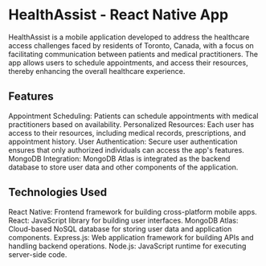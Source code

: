 # HealthAssist - React Native App
HealthAssist is a mobile application developed to address the healthcare access challenges faced by residents of Toronto, Canada, with a focus on facilitating communication between patients and medical practitioners. The app allows users to schedule appointments, and access their resources, thereby enhancing the overall healthcare experience.

## Features
Appointment Scheduling: Patients can schedule appointments with medical practitioners based on availability.
Personalized Resources: Each user has access to their resources, including medical records, prescriptions, and appointment history.
User Authentication: Secure user authentication ensures that only authorized individuals can access the app's features.
MongoDB Integration: MongoDB Atlas is integrated as the backend database to store user data and other components of the application.
## Technologies Used
React Native: Frontend framework for building cross-platform mobile apps.
React: JavaScript library for building user interfaces.
MongoDB Atlas: Cloud-based NoSQL database for storing user data and application components.
Express.js: Web application framework for building APIs and handling backend operations.
Node.js: JavaScript runtime for executing server-side code.
